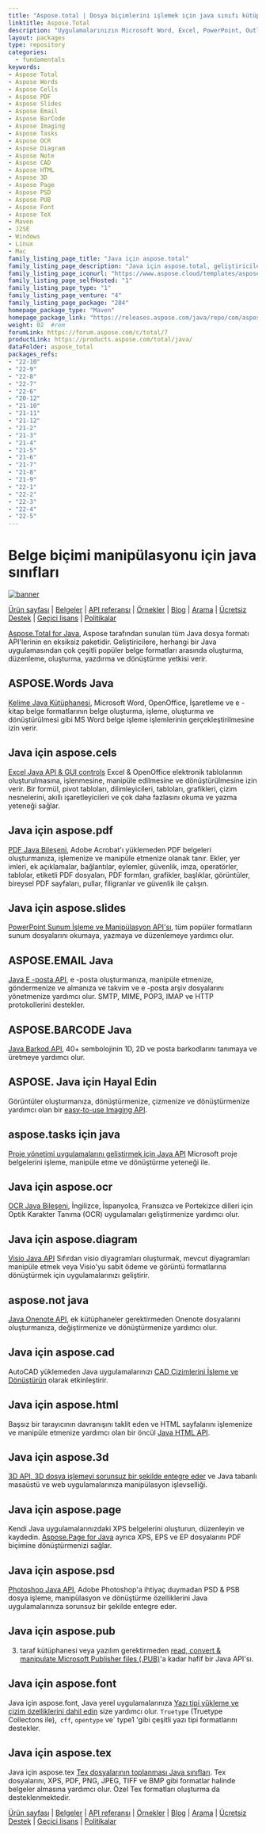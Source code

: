 ```yaml
---
title: "Aspose.total | Dosya biçimlerini işlemek için java sınıfı kütüphaneleri" 
linktitle: Aspose.Total
description: "Uygulamalarınızın Microsoft Word, Excel, PowerPoint, Outlook, OneNote, 3D, CAD, PDF, CBS, E -posta, HTML, vb." 
layout: packages
type: repository
categories:
  - fundamentals
keywords:
- Aspose Total
- Aspose Words
- Aspose Cells
- Aspose PDF
- Aspose Slides
- Aspose Email
- Aspose BarCode
- Aspose Imaging
- Aspose Tasks
- Aspose OCR
- Aspose Diagram
- Aspose Note
- Aspose CAD
- Aspose HTML
- Aspose 3D
- Aspose Page
- Aspose PSD
- Aspose PUB
- Aspose Font
- Aspose TeX
- Maven
- J2SE
- Windows
- Linux
- Mac
family_listing_page_title: "Java için aspose.total" 
family_listing_page_description: "Java için aspose.total, geliştiricilerin 100'den fazla popüler dosya formatını işleyebilen inanılmaz derecede çok yönlü dosya işleme sistemleri oluşturmasına olanak tanır. Java SE veya EE uygulama programcıları, Microsoft Office, OpenOffice, Visio, Project, CAD ve yaygın olarak kullanılan diğer birçok format kategorisinden dosyaları yükleme, oluşturma, değiştirme, oluşturma ve dönüştürme yeteneği ile geliştirebilir." 
family_listing_page_iconurl: "https://www.aspose.cloud/templates/aspose/App_Themes/V3/images/total/272x272/aspose_total-for-java-min.png"
family_listing_page_selfHosted: "1"
family_listing_page_type: "1"
family_listing_page_venture: "4"
family_listing_page_package: "284"
homepage_package_type: "Maven"
homepage_package_link: "https://releases.aspose.com/java/repo/com/aspose/aspose-total/"
weight: 02	#rem
forumLink: https://forum.aspose.com/c/total/7
productLink: https://products.aspose.com/total/java/
dataFolder: aspose_total
packages_refs:
- "22-10"
- "22-9"
- "22-8"
- "22-7"
- "22-6"
- "20-12"
- "21-10"
- "21-11"
- "21-12"
- "21-2"
- "21-3"
- "21-4"
- "21-5"
- "21-6"
- "21-7"
- "21-8"
- "21-9"
- "22-1"
- "22-2"
- "22-3"
- "22-4"
- "22-5"
---
```


# Belge biçimi manipülasyonu için java sınıfları
[![banner](./aspose_total-for-java-banner.png)](./)

[Ürün sayfası](https://products.aspose.com/total/java/) | [Belgeler](https://docs.aspose.com/total/java/) ​​| [API referansı](https://apireference.aspose.com/) | [Örnekler](http://aspose.github.io) | [Blog](https://blog.aspose.com/category/total/) | [Arama](https://search.aspose.com/) | [Ücretsiz Destek](https://forum.aspose.com/) | [Geçici lisans](https://purchase.aspose.com/temporary-license) | [Politikalar](https://purchase.aspose.com/policies)

[Aspose.Total for Java](https://docs.aspose.com/total/java/), Aspose tarafından sunulan tüm Java dosya formatı API'lerinin en eksiksiz paketidir. Geliştiricilere, herhangi bir Java uygulamasından çok çeşitli popüler belge formatları arasında oluşturma, düzenleme, oluşturma, yazdırma ve dönüştürme yetkisi verir.

## ASPOSE.Words Java

[Kelime Java Kütüphanesi](https://products.aspose.com/words/java/), Microsoft Word, OpenOffice, İşaretleme ve e -kitap belge formatlarının belge oluşturma, işleme, oluşturma ve dönüştürülmesi gibi MS Word belge işleme işlemlerinin gerçekleştirilmesine izin verir.

## Java için aspose.cels

[Excel Java API & GUI controls](https://products.aspose.com/cells/java/) Excel & OpenOffice elektronik tablolarının oluşturulmasına, işlenmesine, manipüle edilmesine ve dönüştürülmesine izin verir. Bir formül, pivot tabloları, dilimleyicileri, tabloları, grafikleri, çizim nesnelerini, akıllı işaretleyicileri ve çok daha fazlasını okuma ve yazma yeteneği sağlar.

## Java için aspose.pdf

[PDF Java Bileşeni](https://products.aspose.com/pdf/java/), Adobe Acrobat'ı yüklemeden PDF belgeleri oluşturmanıza, işlemenize ve manipüle etmenize olanak tanır. Ekler, yer imleri, ek açıklamalar, bağlantılar, eylemler, güvenlik, imza, operatörler, tablolar, etiketli PDF dosyaları, PDF formları, grafikler, başlıklar, görüntüler, bireysel PDF sayfaları, pullar, filigranlar ve güvenlik ile çalışın.

## Java için aspose.slides

[PowerPoint Sunum İşleme ve Manipülasyon API'sı](https://products.aspose.com/slides/java/), tüm popüler formatların sunum dosyalarını okumaya, yazmaya ve düzenlemeye yardımcı olur.

## ASPOSE.EMAIL Java

[Java E -posta API](https://products.aspose.com/email/java/), e -posta oluşturmanıza, manipüle etmenize, göndermenize ve almanıza ve takvim ve e -posta arşiv dosyalarını yönetmenize yardımcı olur. SMTP, MIME, POP3, IMAP ve HTTP protokollerini destekler.

## ASPOSE.BARCODE Java

[Java Barkod API](https://products.aspose.com/barcode/java/), 40+ sembolojinin 1D, 2D ve posta barkodlarını tanımaya ve üretmeye yardımcı olur.

## ASPOSE. Java için Hayal Edin

Görüntüler oluşturmanıza, dönüştürmenize, çizmenize ve dönüştürmenize yardımcı olan bir [easy-to-use Imaging API](https://products.aspose.com/imaging/java/).

## aspose.tasks için java

[Proje yönetimi uygulamalarını geliştirmek için Java API](https://products.aspose.com/tasks/java/) Microsoft proje belgelerini işleme, manipüle etme ve dönüştürme yeteneği ile.

## Java için aspose.ocr

[OCR Java Bileşeni](https://products.aspose.com/ocr/java/), İngilizce, İspanyolca, Fransızca ve Portekizce dilleri için Optik Karakter Tanıma (OCR) uygulamaları geliştirmenize yardımcı olur.

## Java için aspose.diagram

[Visio Java API](https://products.aspose.com/diagram/java/) Sıfırdan visio diyagramları oluşturmak, mevcut diyagramları manipüle etmek veya Visio'yu sabit ödeme ve görüntü formatlarına dönüştürmek için uygulamalarınızı geliştirir.

## aspose.not java

[Java Onenote API](https://products.aspose.com/note/java/), ek kütüphaneler gerektirmeden Onenote dosyalarını oluşturmanıza, değiştirmenize ve dönüştürmenize yardımcı olur.

## Java için aspose.cad

AutoCAD yüklemeden Java uygulamalarınızı [CAD Çizimlerini İşleme ve Dönüştürün](https://products.aspose.com/cad/java/) olarak etkinleştirir.

## Java için aspose.html

Başsız bir tarayıcının davranışını taklit eden ve HTML sayfalarını işlemenize ve manipüle etmenize yardımcı olan bir öncül [Java HTML API](https://products.aspose.com/html/java/).

## Java için aspose.3d

[3D API, 3D dosya işlemeyi sorunsuz bir şekilde entegre eder](https://products.aspose.com/3d/java/) ve Java tabanlı masaüstü ve web uygulamalarınıza manipülasyon işlevselliği.

## Java için aspose.page

Kendi Java uygulamalarınızdaki XPS belgelerini oluşturun, düzenleyin ve kaydedin. [Aspose.Page for Java](https://products.aspose.com/page/java/) ayrıca XPS, EPS ve EP dosyalarını PDF biçimine dönüştürmenizi sağlar.

## Java için aspose.psd

[Photoshop Java API](https://products.aspose.com/psd/java/), Adobe Photoshop'a ihtiyaç duymadan PSD & PSB dosya işleme, manipülasyon ve dönüştürme özelliklerini Java uygulamalarınıza sorunsuz bir şekilde entegre eder.

## Java için aspose.pub

3. taraf kütüphanesi veya yazılım gerektirmeden [read, convert & manipulate Microsoft Publisher files (.PUB)](https://products.aspose.com/pub/java/)'a kadar hafif bir Java API'sı.

## Java için aspose.font

Java için aspose.font, Java yerel uygulamalarınıza [Yazı tipi yükleme ve çizim özelliklerini dahil edin](https://products.aspose.com/font/java/) size yardımcı olur. `Truetype` (Truetype Collectons ile),` cff`, `opentype` ve` type1 'gibi çeşitli yazı tipi formatlarını destekler.

## Java için aspose.tex

Java için aspose.tex [Tex dosyalarının toplanması Java sınıfları](https://products.aspose.com/tex/java/). Tex dosyalarını, XPS, PDF, PNG, JPEG, TIFF ve BMP gibi formatlar halinde belgeler almasına yardımcı olur. Özel Tex formatları oluşturma da desteklenmektedir.

[Ürün sayfası](https://products.aspose.com/total/java/) | [Belgeler](https://docs.aspose.com/total/java/) | [API referansı](https://apireference.aspose.com/) | [Örnekler](http://aspose.github.io) | [Blog](https://blog.aspose.com/category/total/) | [Arama](https://search.aspose.com/) | [Ücretsiz Destek](https://forum.aspose.com/) | [Geçici lisans](https://purchase.aspose.com/temporary-license) | [Politikalar](https://purchase.aspose.com/policies)
